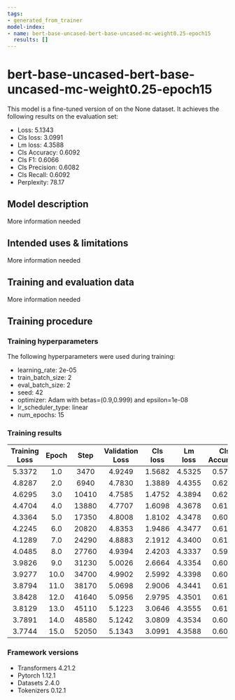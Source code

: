 ```yaml
---
tags:
- generated_from_trainer
model-index:
- name: bert-base-uncased-bert-base-uncased-mc-weight0.25-epoch15
  results: []
---
```


<!-- This model card has been generated automatically according to the information the Trainer had access to. You
should probably proofread and complete it, then remove this comment. -->

# bert-base-uncased-bert-base-uncased-mc-weight0.25-epoch15

This model is a fine-tuned version of [](https://huggingface.co/) on the None dataset.
It achieves the following results on the evaluation set:
- Loss: 5.1343
- Cls loss: 3.0991
- Lm loss: 4.3588
- Cls Accuracy: 0.6092
- Cls F1: 0.6066
- Cls Precision: 0.6082
- Cls Recall: 0.6092
- Perplexity: 78.17

## Model description

More information needed

## Intended uses & limitations

More information needed

## Training and evaluation data

More information needed

## Training procedure

### Training hyperparameters

The following hyperparameters were used during training:
- learning_rate: 2e-05
- train_batch_size: 2
- eval_batch_size: 2
- seed: 42
- optimizer: Adam with betas=(0.9,0.999) and epsilon=1e-08
- lr_scheduler_type: linear
- num_epochs: 15

### Training results

| Training Loss | Epoch | Step  | Validation Loss | Cls loss | Lm loss | Cls Accuracy | Cls F1 | Cls Precision | Cls Recall | Perplexity |
|:-------------:|:-----:|:-----:|:---------------:|:--------:|:-------:|:------------:|:------:|:-------------:|:----------:|:----------:|
| 5.3372        | 1.0   | 3470  | 4.9249          | 1.5682   | 4.5325  | 0.5712       | 0.5567 | 0.5751        | 0.5712     | 92.99      |
| 4.8287        | 2.0   | 6940  | 4.7830          | 1.3889   | 4.4355  | 0.6231       | 0.6169 | 0.6448        | 0.6231     | 84.39      |
| 4.6295        | 3.0   | 10410 | 4.7585          | 1.4752   | 4.3894  | 0.6248       | 0.6160 | 0.6340        | 0.6248     | 80.59      |
| 4.4704        | 4.0   | 13880 | 4.7707          | 1.6098   | 4.3678  | 0.6121       | 0.6079 | 0.6156        | 0.6121     | 78.87      |
| 4.3364        | 5.0   | 17350 | 4.8008          | 1.8102   | 4.3478  | 0.6086       | 0.6068 | 0.6105        | 0.6086     | 77.31      |
| 4.2245        | 6.0   | 20820 | 4.8353          | 1.9486   | 4.3477  | 0.6121       | 0.6075 | 0.6131        | 0.6121     | 77.30      |
| 4.1289        | 7.0   | 24290 | 4.8883          | 2.1912   | 4.3400  | 0.6110       | 0.6076 | 0.6182        | 0.6110     | 76.71      |
| 4.0485        | 8.0   | 27760 | 4.9394          | 2.4203   | 4.3337  | 0.5914       | 0.5862 | 0.6016        | 0.5914     | 76.23      |
| 3.9826        | 9.0   | 31230 | 5.0026          | 2.6664   | 4.3354  | 0.6006       | 0.5936 | 0.6035        | 0.6006     | 76.35      |
| 3.9277        | 10.0  | 34700 | 4.9902          | 2.5992   | 4.3398  | 0.6035       | 0.6032 | 0.6088        | 0.6035     | 76.69      |
| 3.8794        | 11.0  | 38170 | 5.0698          | 2.9006   | 4.3441  | 0.6156       | 0.6127 | 0.6213        | 0.6156     | 77.02      |
| 3.8428        | 12.0  | 41640 | 5.0956          | 2.9795   | 4.3501  | 0.6127       | 0.6110 | 0.6184        | 0.6127     | 77.49      |
| 3.8129        | 13.0  | 45110 | 5.1223          | 3.0646   | 4.3555  | 0.6138       | 0.6099 | 0.6172        | 0.6138     | 77.91      |
| 3.7891        | 14.0  | 48580 | 5.1242          | 3.0809   | 4.3534  | 0.6058       | 0.6045 | 0.6071        | 0.6058     | 77.74      |
| 3.7744        | 15.0  | 52050 | 5.1343          | 3.0991   | 4.3588  | 0.6092       | 0.6066 | 0.6082        | 0.6092     | 78.17      |


### Framework versions

- Transformers 4.21.2
- Pytorch 1.12.1
- Datasets 2.4.0
- Tokenizers 0.12.1